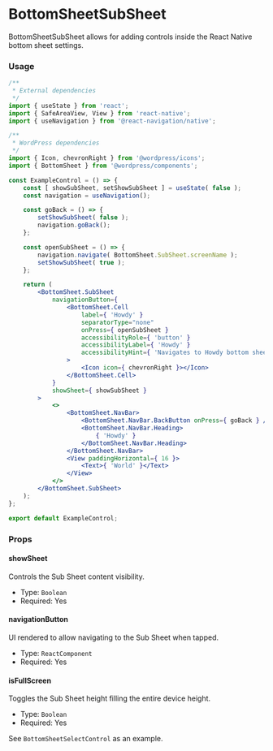 # BottomSheetSubSheet

BottomSheetSubSheet allows for adding controls inside the React Native bottom sheet settings.

### Usage

```jsx
/**
 * External dependencies
 */
import { useState } from 'react';
import { SafeAreaView, View } from 'react-native';
import { useNavigation } from '@react-navigation/native';

/**
 * WordPress dependencies
 */
import { Icon, chevronRight } from '@wordpress/icons';
import { BottomSheet } from '@wordpress/components';

const ExampleControl = () => {
	const [ showSubSheet, setShowSubSheet ] = useState( false );
	const navigation = useNavigation();

	const goBack = () => {
		setShowSubSheet( false );
		navigation.goBack();
	};

	const openSubSheet = () => {
		navigation.navigate( BottomSheet.SubSheet.screenName );
		setShowSubSheet( true );
	};

	return (
		<BottomSheet.SubSheet
			navigationButton={
				<BottomSheet.Cell
					label={ 'Howdy' }
					separatorType="none"
					onPress={ openSubSheet }
					accessibilityRole={ 'button' }
					accessibilityLabel={ 'Howdy' }
					accessibilityHint={ 'Navigates to Howdy bottom sheet' }
				>
					<Icon icon={ chevronRight }></Icon>
				</BottomSheet.Cell>
			}
			showSheet={ showSubSheet }
		>
			<>
				<BottomSheet.NavBar>
					<BottomSheet.NavBar.BackButton onPress={ goBack } />
					<BottomSheet.NavBar.Heading>
						{ 'Howdy' }
					</BottomSheet.NavBar.Heading>
				</BottomSheet.NavBar>
				<View paddingHorizontal={ 16 }>
					<Text>{ 'World' }</Text>
				</View>
			</>
		</BottomSheet.SubSheet>
	);
};

export default ExampleControl;
```

### Props

#### showSheet

Controls the Sub Sheet content visibility.

-   Type: `Boolean`
-   Required: Yes

#### navigationButton

UI rendered to allow navigating to the Sub Sheet when tapped.

-   Type: `ReactComponent`
-   Required: Yes

#### isFullScreen

Toggles the Sub Sheet height filling the entire device height.

-   Type: `Boolean`
-   Required: Yes

See `BottomSheetSelectControl` as an example.
